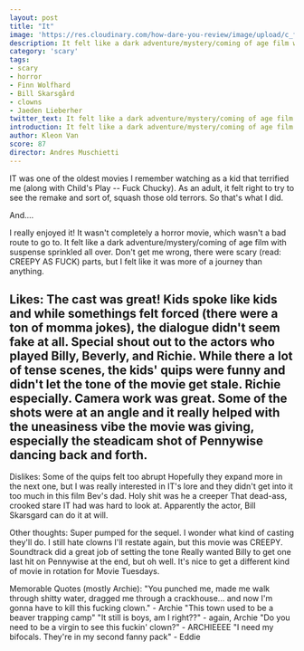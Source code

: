 ```yaml
---
layout: post
title: "It"
image: 'https://res.cloudinary.com/how-dare-you-review/image/upload/c_fill,h_399,w_760/v1529185355/it-review-15.jpg'
description: It felt like a dark adventure/mystery/coming of age film with suspense sprinkled all over.
category: 'scary'
tags:
- scary
- horror
- Finn Wolfhard
- Bill Skarsgård
- clowns
- Jaeden Lieberher
twitter_text: It felt like a dark adventure/mystery/coming of age film with suspense sprinkled all over.
introduction: It felt like a dark adventure/mystery/coming of age film with suspense sprinkled all over.
author: Kleon Van
score: 87
director: Andres Muschietti
---
```


IT was one of the oldest movies I remember watching as a kid that terrified me (along with Child's Play -- Fuck Chucky). As an adult, it felt right to try to see the remake and sort of, squash those old terrors. So that's what I did.

And....

I really enjoyed it! It wasn't completely a horror movie, which wasn't a bad route to go to. It felt like a dark adventure/mystery/coming of age film with suspense sprinkled all over. Don't get me wrong, there were scary (read: CREEPY AS FUCK) parts, but I felt like it was more of a journey than anything.


Likes:
The cast was great! Kids spoke like kids and while somethings felt forced (there were a ton of momma jokes), the dialogue didn't seem fake at all. Special shout out to the actors who played Billy, Beverly, and Richie.
While there a lot of tense scenes, the kids' quips were funny and didn't let the tone of the movie get stale. Richie especially.
Camera work was great. Some of the shots were at an angle and it really helped with the uneasiness vibe the movie was giving, especially the steadicam shot of Pennywise dancing back and forth.
-           
Dislikes:
Some of the quips felt too abrupt
Hopefully they expand more in the next one, but I was really interested in IT's lore and they didn't get into it too much in this film
Bev's dad. Holy shit was he a creeper
That dead-ass, crooked stare IT had was hard to look at. Apparently the actor, Bill Skarsgard can do it at will.


Other thoughts:
Super pumped for the sequel. I wonder what kind of casting they'll do.
I still hate clowns
I'll restate again, but this movie was CREEPY. Soundtrack did a great job of setting the tone
Really wanted Billy to get one last hit on Pennywise at the end, but oh well.
It's nice to get a different kind of movie in rotation for Movie Tuesdays.

Memorable Quotes (mostly Archie):
"You punched me, made me walk through shitty water, dragged me through a crackhouse... and now I'm gonna have to kill this fucking clown." - Archie
"This town used to be a beaver trapping camp" "It still is boys, am I right??" - again, Archie
"Do you need to be a virgin to see this fuckin' clown?" - ARCHIEEEE
"I need my bifocals. They're in my second fanny pack" - Eddie
